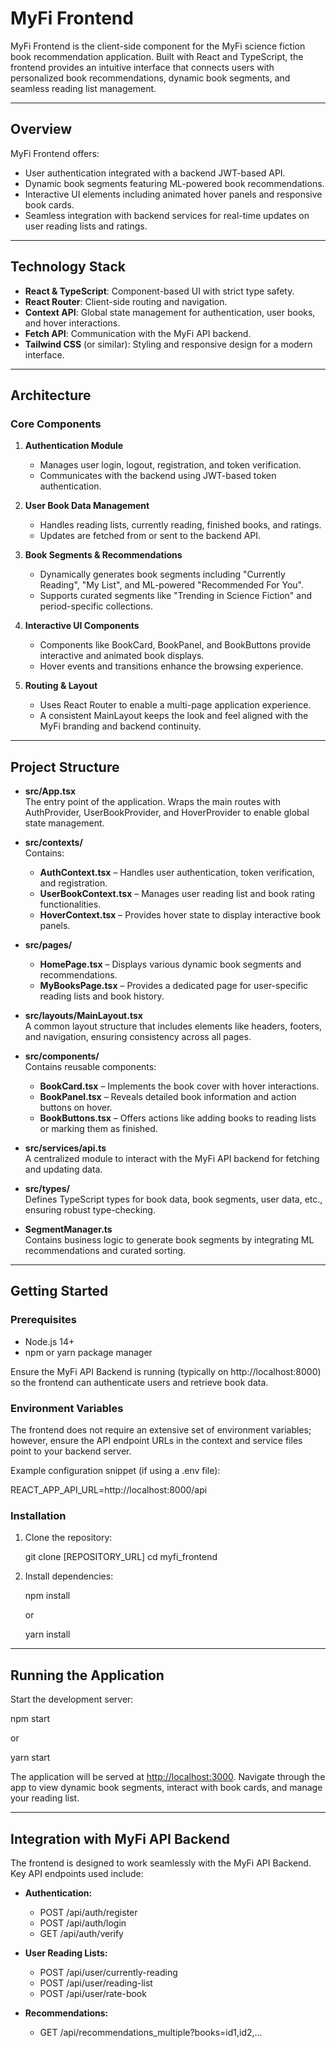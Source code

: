 # MyFi Frontend

MyFi Frontend is the client-side component for the MyFi science fiction book recommendation application. Built with React and TypeScript, the frontend provides an intuitive interface that connects users with personalized book recommendations, dynamic book segments, and seamless reading list management.

---

## Overview

MyFi Frontend offers:

- User authentication integrated with a backend JWT-based API.
- Dynamic book segments featuring ML-powered book recommendations.
- Interactive UI elements including animated hover panels and responsive book cards.
- Seamless integration with backend services for real-time updates on user reading lists and ratings.

---

## Technology Stack

- **React & TypeScript**: Component-based UI with strict type safety.
- **React Router**: Client-side routing and navigation.
- **Context API**: Global state management for authentication, user books, and hover interactions.
- **Fetch API**: Communication with the MyFi API backend.
- **Tailwind CSS** (or similar): Styling and responsive design for a modern interface.

---

## Architecture

### Core Components

1. **Authentication Module**  
   - Manages user login, logout, registration, and token verification.
   - Communicates with the backend using JWT-based token authentication.

2. **User Book Data Management**  
   - Handles reading lists, currently reading, finished books, and ratings.
   - Updates are fetched from or sent to the backend API.

3. **Book Segments & Recommendations**  
   - Dynamically generates book segments including "Currently Reading", "My List", and ML-powered "Recommended For You".
   - Supports curated segments like "Trending in Science Fiction" and period-specific collections.

4. **Interactive UI Components**  
   - Components like BookCard, BookPanel, and BookButtons provide interactive and animated book displays.
   - Hover events and transitions enhance the browsing experience.

5. **Routing & Layout**  
   - Uses React Router to enable a multi-page application experience.
   - A consistent MainLayout keeps the look and feel aligned with the MyFi branding and backend continuity.

---

## Project Structure

- **src/App.tsx**  
  The entry point of the application. Wraps the main routes with AuthProvider, UserBookProvider, and HoverProvider to enable global state management.

- **src/contexts/**  
  Contains:
  - **AuthContext.tsx** – Handles user authentication, token verification, and registration.
  - **UserBookContext.tsx** – Manages user reading list and book rating functionalities.
  - **HoverContext.tsx** – Provides hover state to display interactive book panels.

- **src/pages/**  
  - **HomePage.tsx** – Displays various dynamic book segments and recommendations.
  - **MyBooksPage.tsx** – Provides a dedicated page for user-specific reading lists and book history.

- **src/layouts/MainLayout.tsx**  
  A common layout structure that includes elements like headers, footers, and navigation, ensuring consistency across all pages.

- **src/components/**  
  Contains reusable components:
  - **BookCard.tsx** – Implements the book cover with hover interactions.
  - **BookPanel.tsx** – Reveals detailed book information and action buttons on hover.
  - **BookButtons.tsx** – Offers actions like adding books to reading lists or marking them as finished.

- **src/services/api.ts**  
  A centralized module to interact with the MyFi API backend for fetching and updating data.

- **src/types/**  
  Defines TypeScript types for book data, book segments, user data, etc., ensuring robust type-checking.

- **SegmentManager.ts**  
  Contains business logic to generate book segments by integrating ML recommendations and curated sorting.

---

## Getting Started

### Prerequisites

- Node.js 14+  
- npm or yarn package manager

Ensure the MyFi API Backend is running (typically on http://localhost:8000) so the frontend can authenticate users and retrieve book data.

### Environment Variables

The frontend does not require an extensive set of environment variables; however, ensure the API endpoint URLs in the context and service files point to your backend server.

Example configuration snippet (if using a .env file):

  REACT_APP_API_URL=http://localhost:8000/api

### Installation

1. Clone the repository:

   git clone [REPOSITORY_URL]
   cd myfi_frontend

2. Install dependencies:

   npm install

   or

   yarn install

---

## Running the Application

Start the development server:

   npm start

or

   yarn start

The application will be served at [http://localhost:3000](http://localhost:3000). Navigate through the app to view dynamic book segments, interact with book cards, and manage your reading list.

---

## Integration with MyFi API Backend

The frontend is designed to work seamlessly with the MyFi API Backend. Key API endpoints used include:

- **Authentication:**
  - POST /api/auth/register
  - POST /api/auth/login
  - GET /api/auth/verify

- **User Reading Lists:**
  - POST /api/user/currently-reading
  - POST /api/user/reading-list
  - POST /api/user/rate-book

- **Recommendations:**
  - GET /api/recommendations_multiple?books=id1,id2,...



